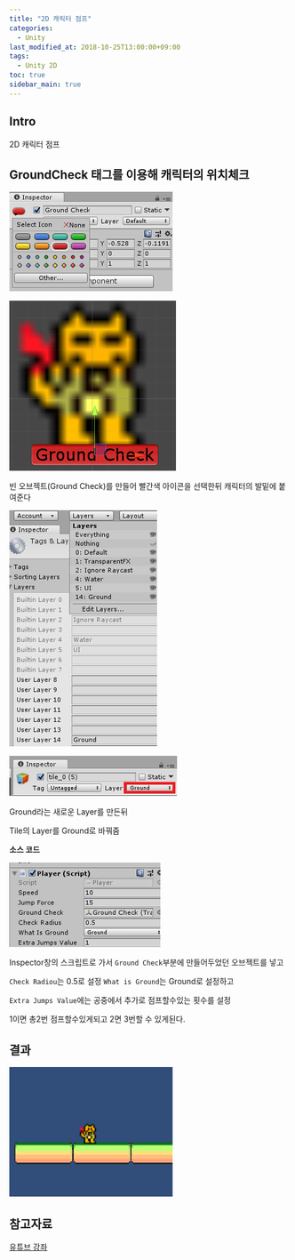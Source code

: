 ```yaml
---
title: "2D 캐릭터 점프"
categories: 
  - Unity
last_modified_at: 2018-10-25T13:00:00+09:00
tags: 
  - Unity 2D
toc: true
sidebar_main: true
---
```


## Intro

2D 캐릭터 점프


## GroundCheck 태그를 이용해 캐릭터의 위치체크

![unity](https://github.com/lesslate/lesslate.github.io/blob/master/assets/img/Unity/jump/groundcheck2.png?raw=true)

![unity1](https://github.com/lesslate/lesslate.github.io/blob/master/assets/img/Unity/jump/groundCheck.png?raw=true)

빈 오브젝트(Ground Check)를 만들어 빨간색 아이콘을 선택한뒤 캐릭터의 발밑에 붙여준다


![unity2](https://github.com/lesslate/lesslate.github.io/blob/master/assets/img/Unity/jump/ground.png?raw=true)

![unity4](https://github.com/lesslate/lesslate.github.io/blob/master/assets/img/Unity/jump/tile.png?raw=true)

Ground라는 새로운 Layer를 만든뒤

Tile의 Layer를 Ground로 바꿔줌

**소스 코드**

<script src="https://gist.github.com/lesslate/36b0d963a2fd414bf752f04ee2d0816d.js"></script>

![unity3](https://github.com/lesslate/lesslate.github.io/blob/master/assets/img/Unity/jump/script.png?raw=true)

Inspector창의 스크립트로 가서 `Ground Check`부분에 만들어두었던 오브젝트를 넣고

`Check Radiou`는 0.5로 설정 `What is Ground`는 Ground로 설정하고

`Extra Jumps Value`에는 공중에서 추가로 점프할수있는 횟수를 설정

1이면 총2번 점프할수있게되고 2면 3번할 수 있게된다.

## 결과

![unity](https://github.com/lesslate/lesslate.github.io/blob/master/assets/img/Unity/jump/jump.gif?raw=true)




## 참고자료

[유튜브 강좌](https://youtu.be/QGDeafTx5ug)